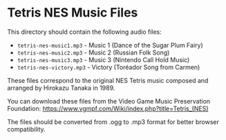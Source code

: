 # Tetris NES Music Files

This directory should contain the following audio files:

- `tetris-nes-music1.mp3` - Music 1 (Dance of the Sugar Plum Fairy)
- `tetris-nes-music2.mp3` - Music 2 (Russian Folk Song)
- `tetris-nes-music3.mp3` - Music 3 (Nintendo Call Hold Music)
- `tetris-nes-victory.mp3` - Victory (Toréador Song from Carmen)

These files correspond to the original NES Tetris music composed and arranged by Hirokazu Tanaka in 1989.

You can download these files from the Video Game Music Preservation Foundation:
https://www.vgmpf.com/Wiki/index.php?title=Tetris_(NES)

The files should be converted from .ogg to .mp3 format for better browser compatibility.
